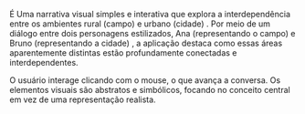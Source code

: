 É Uma narrativa visual simples e interativa que explora a interdependência entre os ambientes rural (campo) e urbano (cidade) . Por meio de um diálogo entre dois personagens estilizados, Ana (representando o campo) e Bruno (representando a cidade) , a aplicação destaca como essas áreas aparentemente distintas estão profundamente conectadas e interdependentes.

O usuário interage clicando com o mouse, o que avança a conversa. Os elementos visuais são abstratos e simbólicos, focando no conceito central em vez de uma representação realista.
